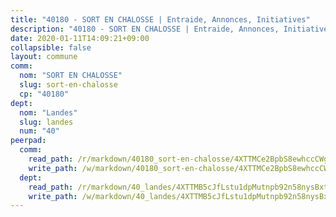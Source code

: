 ```yaml
---
title: "40180 - SORT EN CHALOSSE | Entraide, Annonces, Initiatives"
description: "40180 - SORT EN CHALOSSE | Entraide, Annonces, Initiatives"
date: 2020-01-11T14:09:21+09:00
collapsible: false
layout: commune
comm:
  nom: "SORT EN CHALOSSE"
  slug: sort-en-chalosse
  cp: "40180"
dept:
  nom: "Landes"
  slug: landes
  num: "40"
peerpad:
  comm:
    read_path: /r/markdown/40180_sort-en-chalosse/4XTTMCe2BpbS8ewhccCWgSZxiB9yLjkkeGg6TbWqSXJKxH7i6
    write_path: /w/markdown/40180_sort-en-chalosse/4XTTMCe2BpbS8ewhccCWgSZxiB9yLjkkeGg6TbWqSXJKxH7i6-K3TgUSLmwsqFLvedxorHncoyHyJ3uw7bf6hSMqx5SSeAccmYtY8Wbm5C1yQcsaZKLmKLT6xwLyHvzcxwzdhzYt8op1LKHm8gDGffu4SaeMUoYgqXBLfQXQcHLgm9WMPGBbtjP3Dg
  dept:
    read_path: /r/markdown/40_landes/4XTTMB5cJfLstu1dpMutnpb92n58nysBxt2LvNHp8iFa2he7h
    write_path: /w/markdown/40_landes/4XTTMB5cJfLstu1dpMutnpb92n58nysBxt2LvNHp8iFa2he7h-K3TgUvrqNj5GqBsxRXbDQxXTucun7uHSVZWT5C8CgQNaESTTE4cfR63JCubPGiKkKruc9dwpRJsb8aWPbJoGCdC5JVr33cPSqpb1rkjpoPrBPEdrj3zMya2yHWSYgr5GG1nyDstK
---
```


